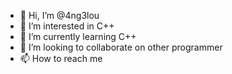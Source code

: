 - 👋 Hi, I’m @4ng3lou
- 👀 I’m interested in C++
- 🌱 I’m currently learning C++
- 💞️ I’m looking to collaborate on other programmer
- 📫 How to reach me 

<!---
4ng3lou/4ng3lou is a ✨ special ✨ repository because its `README.md` (this file) appears on your GitHub profile.
You can click the Preview link to take a look at your changes.
--->
